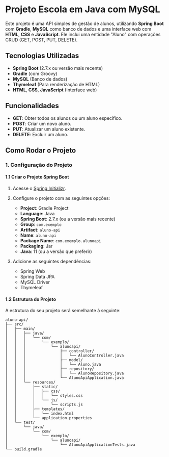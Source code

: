 # Projeto Escola em Java com MySQL

Este projeto é uma API simples de gestão de alunos, utilizando **Spring Boot** com **Gradle**, **MySQL** como banco de dados e uma interface web com **HTML**, **CSS** e **JavaScript**. Ele inclui uma entidade "Aluno" com operações CRUD (GET, POST, PUT, DELETE).

## Tecnologias Utilizadas

- **Spring Boot** (2.7.x ou versão mais recente)
- **Gradle** (com Groovy)
- **MySQL** (Banco de dados)
- **Thymeleaf** (Para renderização de HTML)
- **HTML**, **CSS**, **JavaScript** (Interface web)

## Funcionalidades

- **GET**: Obter todos os alunos ou um aluno específico.
- **POST**: Criar um novo aluno.
- **PUT**: Atualizar um aluno existente.
- **DELETE**: Excluir um aluno.

## Como Rodar o Projeto

### 1. Configuração do Projeto

#### 1.1 Criar o Projeto Spring Boot

1. Acesse o [Spring Initializr](https://start.spring.io/).
2. Configure o projeto com as seguintes opções:
   - **Project**: Gradle Project
   - **Language**: Java
   - **Spring Boot**: 2.7.x (ou a versão mais recente)
   - **Group**: `com.exemplo`
   - **Artifact**: `aluno-api`
   - **Name**: `aluno-api`
   - **Package Name**: `com.exemplo.alunoapi`
   - **Packaging**: Jar
   - **Java**: 11 (ou a versão que preferir)

3. Adicione as seguintes dependências:
   - Spring Web
   - Spring Data JPA
   - MySQL Driver
   - Thymeleaf

#### 1.2 Estrutura do Projeto

A estrutura do seu projeto será semelhante à seguinte:

```
aluno-api/
├── src/
│   ├── main/
│   │   ├── java/
│   │   │   └── com/
│   │   │       └── exemplo/
│   │   │           └── alunoapi/
│   │   │               ├── controller/
│   │   │               │   └── AlunoController.java
│   │   │               ├── model/
│   │   │               │   └── Aluno.java
│   │   │               ├── repository/
│   │   │               │   └── AlunoRepository.java
│   │   │               └── AlunoApiApplication.java
│   │   └── resources/
│   │       ├── static/
│   │       │   ├── css/
│   │       │   │   └── styles.css
│   │       │   └── js/
│   │       │       └── scripts.js
│   │       ├── templates/
│   │       │   └── index.html
│   │       └── application.properties
│   └── test/
│       └── java/
│           └── com/
│               └── exemplo/
│                   └── alunoapi/
│                       └── AlunoApiApplicationTests.java
└── build.gradle
```